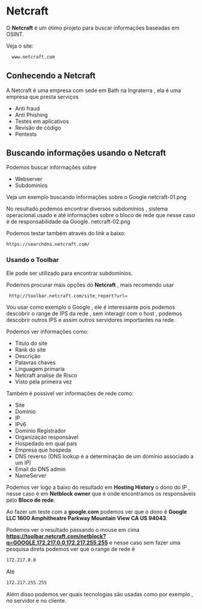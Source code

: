 # Netcraft
O **Netcraft** é um ótimo projeto para buscar informações baseadas em OSINT.

Veja o site:
```sh
  www.netcraft.com
```
## Conhecendo a Netcraft
A Netcraft é uma empresa com sede em Bath na Ingraterra , ela é uma empresa que presta serviços
- Anti fraud
- Anti Phishing
- Testes em aplicativos
- Revisão de código
- Pentests

## Buscando informações usando o Netcraft
Podemos buscar informações sobre
- Webserver
- Subdominios


Veja um exemplo buscando informações sobre o Google
netcraft-01.png


No resultado podemos encontrar diversos subdomínios , sistema operacional usado e até informações sobre o bloco de rede que nesse caso é de responsabilidade da Google.
netcraft-02.png

Podemos testar também através do link a baixo:
```sh
https://searchdns.netcraft.com/
```

### Usando o Toolbar
Ele pode ser utilizado para encontrar subdomínios.

Podemos procurar mais opções do **Netcraft** , mais recomendo usar
```sh
 http://toolbar.netcraft.com/site_report?url=
```

Vou usar como exemplo o Google , ele é interessante pois podemos descobrir o range de IPS da rede , sem interagir com o host , podemos descobrir outros IPS e assim outros servidores importantes na rede.

Podemos ver informações como:
- Titulo do site
- Rank do site
- Descrição
- Palavras chaves
- Linguagem primaria
- Netcraft analise de Risco
- Visto pela primeira vez

Também é possível ver informações de rede como:
- Site
- Domínio
- IP
- IPv6
- Domínio Registrador
- Organização responsável
- Hospedado em qual pais
- Empresa que hospeda
- DNS reverso (DNS lookup é a determinação de um domínio associado a um IP)
- Email do DNS admin
- NameServer

Podemos ver logo a baixo do resultado em **Hosting History** o dono do IP , nesse caso é em **Netblock owner** que é onde encontramos os responsáveis pelo **Bloco de rede**.

Ao fazer um teste com a **google.com** podemos ver que o dono é **Google LLC 1600 Amphitheatre Parkway Mountain View CA US 94043**.

Podemos ver o resultado passando o mouse em cima **https://toolbar.netcraft.com/netblock?q=GOOGLE,172.217.0.0,172.217.255.255** e nesse caso sem fazer uma pesquisa direta podemos ver que o range de rede é
```sh
172.217.0.0
```

Até
```sh
172.217.255.255
```

Além disso podemos ver quais tecnologias são usadas como por exemplo , no servidor e no cliente.
